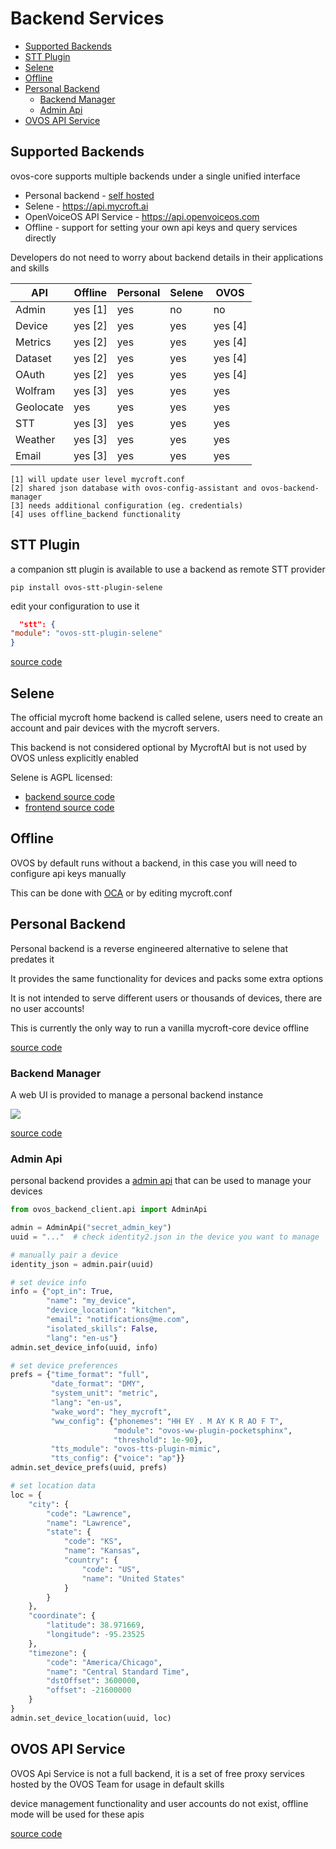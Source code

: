 # Backend Services

* [Supported Backends](#supported-backends)
* [STT Plugin](#stt-plugin)
* [Selene](#selene)
* [Offline](#offline)
* [Personal Backend](#personal-backend)
    + [Backend Manager](#backend-manager)
    + [Admin Api](#admin-api)
* [OVOS API Service](#ovos-api-service)

## Supported Backends

ovos-core supports multiple backends under a single unified interface

- Personal backend - [self hosted](https://github.com/OpenVoiceOS/OVOS-local-backend)
- Selene - https://api.mycroft.ai
- OpenVoiceOS API Service - https://api.openvoiceos.com
- Offline - support for setting your own api keys and query services directly

Developers do not need to worry about backend details in their applications and skills

| API       | Offline | Personal | Selene | OVOS    | 
|-----------|---------|----------|--------|---------|
| Admin     | yes [1] | yes      | no     | no      | 
| Device    | yes [2] | yes      | yes    | yes [4] | 
| Metrics   | yes [2] | yes      | yes    | yes [4] | 
| Dataset   | yes [2] | yes      | yes    | yes [4] | 
| OAuth     | yes [2] | yes      | yes    | yes [4] |
| Wolfram   | yes [3] | yes      | yes    | yes     | 
| Geolocate | yes     | yes      | yes    | yes     |
| STT       | yes [3] | yes      | yes    | yes     | 
| Weather   | yes [3] | yes      | yes    | yes     | 
| Email     | yes [3] | yes      | yes    | yes     |

    [1] will update user level mycroft.conf
    [2] shared json database with ovos-config-assistant and ovos-backend-manager
    [3] needs additional configuration (eg. credentials)
    [4] uses offline_backend functionality

## STT Plugin

a companion stt plugin is available to use a backend as remote STT provider

`pip install ovos-stt-plugin-selene`

edit your configuration to use it

```json
  "stt": {
"module": "ovos-stt-plugin-selene"
}

```

[source code](https://github.com/OpenVoiceOS/ovos-stt-plugin-selene)

## Selene

The official mycroft home backend is called selene, users need to create an account and pair devices with the mycroft
servers. 

This backend is not considered optional by MycroftAI but is not used by OVOS unless explicitly enabled

Selene is AGPL licensed:
- [backend source code](https://github.com/MycroftAI/selene-backend)
- [frontend source code](https://github.com/MycroftAI/selene-ui)

## Offline

OVOS by default runs without a backend, in this case you will need to configure api keys manually

This can be done with [OCA](https://github.com/OpenVoiceOS/ovos-config-assistant) or by editing mycroft.conf

## Personal Backend

Personal backend is a reverse engineered alternative to selene that predates it

It provides the same functionality for devices and packs some extra options

It is not intended to serve different users or thousands of devices, there are no user accounts!

This is currently the only way to run a vanilla mycroft-core device offline

[source code](https://github.com/OpenVoiceOS/ovos-personal-backend)

### Backend Manager

A web UI is provided to manage a personal backend instance

![](https://github.com/OpenVoiceOS/ovos-backend-manager/raw/dev/screenshots/demo.gif)

[source code](https://github.com/OpenVoiceOS/ovos-backend-manager)

### Admin Api

personal backend provides a [admin api](https://github.com/OpenVoiceOS/OVOS-local-backend#admin-api) that can be used to
manage your devices

```python
from ovos_backend_client.api import AdminApi

admin = AdminApi("secret_admin_key")
uuid = "..."  # check identity2.json in the device you want to manage

# manually pair a device
identity_json = admin.pair(uuid)

# set device info
info = {"opt_in": True,
        "name": "my_device",
        "device_location": "kitchen",
        "email": "notifications@me.com",
        "isolated_skills": False,
        "lang": "en-us"}
admin.set_device_info(uuid, info)

# set device preferences
prefs = {"time_format": "full",
         "date_format": "DMY",
         "system_unit": "metric",
         "lang": "en-us",
         "wake_word": "hey_mycroft",
         "ww_config": {"phonemes": "HH EY . M AY K R AO F T",
                       "module": "ovos-ww-plugin-pocketsphinx",
                       "threshold": 1e-90},
         "tts_module": "ovos-tts-plugin-mimic",
         "tts_config": {"voice": "ap"}}
admin.set_device_prefs(uuid, prefs)

# set location data
loc = {
    "city": {
        "code": "Lawrence",
        "name": "Lawrence",
        "state": {
            "code": "KS",
            "name": "Kansas",
            "country": {
                "code": "US",
                "name": "United States"
            }
        }
    },
    "coordinate": {
        "latitude": 38.971669,
        "longitude": -95.23525
    },
    "timezone": {
        "code": "America/Chicago",
        "name": "Central Standard Time",
        "dstOffset": 3600000,
        "offset": -21600000
    }
}
admin.set_device_location(uuid, loc)
```

## OVOS API Service

OVOS Api Service is not a full backend, it is a set of free proxy services hosted by the OVOS Team for usage in default
skills

device management functionality and user accounts do not exist, offline mode will be used for these apis

[source code](https://github.com/OpenVoiceOS/ovos_api_service)
